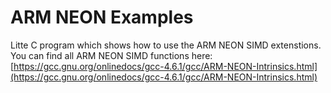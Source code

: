 # ARM NEON Examples 

Litte C program which shows how to use the ARM NEON SIMD extenstions.
You can find all ARM NEON SIMD functions here: [https://gcc.gnu.org/onlinedocs/gcc-4.6.1/gcc/ARM-NEON-Intrinsics.html](https://gcc.gnu.org/onlinedocs/gcc-4.6.1/gcc/ARM-NEON-Intrinsics.html)
